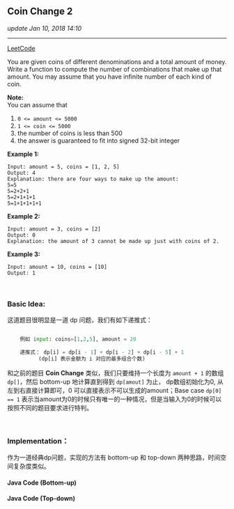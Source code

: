 ## Coin Change 2
_update Jan 10, 2018  14:10_

---
[LeetCode](https://leetcode.com/problems/coin-change-2/description/)

You are given coins of different denominations and a total amount of money. Write a function to compute the number of combinations that make up that amount. You may assume that you have infinite number of each kind of coin.

**Note:**   
You can assume that

  1.  `0 <= amount <= 5000`
  2.  `1 <= coin <= 5000`
  3.  the number of coins is less than 500
  4.  the answer is guaranteed to fit into signed 32-bit integer

**Example 1:** 

    Input: amount = 5, coins = [1, 2, 5]
    Output: 4
    Explanation: there are four ways to make up the amount:
    5=5
    5=2+2+1
    5=2+1+1+1
    5=1+1+1+1+1
    
**Example 2:**  

    Input: amount = 3, coins = [2]
    Output: 0
    Explanation: the amount of 3 cannot be made up just with coins of 2.
    
**Example 3:**  

    Input: amount = 10, coins = [10] 
    Output: 1

<br>

### Basic Idea:
这道题目很明显是一道 dp 问题，我们有如下递推式：
```python

    例如 input: coins=[1,2,5], amount = 20
    
    递推式： dp[i] = dp[i - 1] + dp[i - 2] + dp[i - 5] + 1
          (dp[i] 表示金额为 i 对应的最多组合个数)

```
和之前的题目 **Coin Change** 类似，我们只要维持一个长度为 `amount + 1` 的数组 `dp[]`，然后 bottom-up 地计算直到得到 `dp[amout]` 为止， dp数组初始化为0, 从左到右直接计算即可，0 可以直接表示不可以生成的amount；Base case `dp[0] == 1` 表示当amount为0的时候只有唯一的一种情况，但是当输入为0的时候可以按照不同的题目要求进行特判。

<br>

### Implementation：
作为一道经典dp问题，实现的方法有 bottom-up 和 top-down 两种思路，时间空间复杂度类似。

#### Java Code (Bottom-up)



#### Java Code (Top-down)









